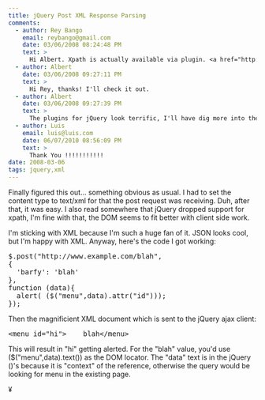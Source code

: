 ```yaml
---
title: jQuery Post XML Response Parsing
comments:
  - author: Rey Bango
    email: reybango@gmail.com
    date: 03/06/2008 08:24:48 PM
    text: >
      Hi Albert. Xpath is actually available via plugin. <a href="http://docs.jquery.com/Release:jQuery_1.2#XPath_Compatibility_Plugin" rel="nofollow">http://docs.jquery.com/Release:jQuery_1.2#XPath_Compatibility_Plugin</a><br/><br/>HTH.<br/><br/>Rey<br/>jQuery Team
  - author: Albert
    date: 03/06/2008 09:27:11 PM
    text: >
      Hi Rey, thanks! I'll check it out.
  - author: Albert
    date: 03/06/2008 09:27:39 PM
    text: >
      The plugins for jQuery look terrific, I'll have dig more into there.
  - author: Luis
    email: luis@luis.com
    date: 06/07/2010 08:56:09 PM
    text: >
      Thank You !!!!!!!!!!!
date: 2008-03-06
tags: jquery,xml
---
```

Finally figured this out... something obvious as usual. I had to set the content type to text/xml for that the post request was receiving. Duh, after that, it was easy. I also read somewhere that jQuery dropped support for xpath, I'm fine with that, the DOM seems to fit better with client side work.

I'm sticking with XML because I'm such a huge fan of it. JSON looks cool, but I'm happy with XML. Anyway, here's the code I got working:

<pre class="sh_javascript">
$.post("http://www.example.com/blah",
{
  'barfy': 'blah'
},
function (data){
  alert( ($("menu",data).attr("id")));
});
</pre>

Then the magnificient XML document which is sent to the jQuery ajax client:

<pre class="sh_xml">
&lt;menu id="hi">    blah&lt;/menu>
</pre>

This will result in "hi" getting alerted. For the "blah" value, you'd use ($("menu",data).text()) as the DOM locator. The "data" text is in the jQuery ()'s because it is "context" of the reference, otherwise the query would be looking for menu in the existing page.

¥

